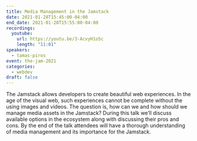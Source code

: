 ```yaml
---
title: Media Management in the Jamstack
date: 2021-01-28T15:45:00-04:00
end_date: 2021-01-28T15:55:00-04:00
recordings:
  youtube:
    url: https://youtu.be/3-AcvyH1oSc
    length: "11:01"
speakers:
  - tamas-piros
event: the-jam-2021
categories:
  - webdev
draft: false
---
```


The Jamstack allows developers to create beautiful web experiences. In the age of the visual web, such experiences cannot be complete without the using images and videos. The question is, how can we and how should we manage media assets in the Jamstack? During this talk we’ll discuss available options in the ecosystem along with discussing their pros and cons. By the end of the talk attendees will have a thorough understanding of media management and its importance for the Jamstack.
